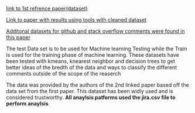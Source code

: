 [link to 1st refrence paper(dataset)](https://dl.acm.org/doi/pdf/10.1145/2901739.2903505)

[Link to paper with results using tools with cleaned dataset](https://arxiv.org/ftp/arxiv/papers/1803/1803.06525.pdf)

[Additonal datasets for github and stack overflow comments were found in this paper](http://collab.di.uniba.it/nicole/wp-content/uploads/sites/6/2020/03/MSR_2020_cross_within_benchmark_preprint.pdf)

The test Data set is to be used for Machine learning Testing while the Train is used for the training phase of machine learning.
These datasets have been tested with kmeans, knearest neighbor and decision trees to get better ideas of the bredth of the data and ways to classify the different comments outside of the scope of the reaserch

The data was provided by the authors of the 2nd linked paper based off the data set from the first paper. This dataset has been widly used and is considered trustworthy.
**All anaylsis patforms used the jira.csv file to perform anaylsis**
